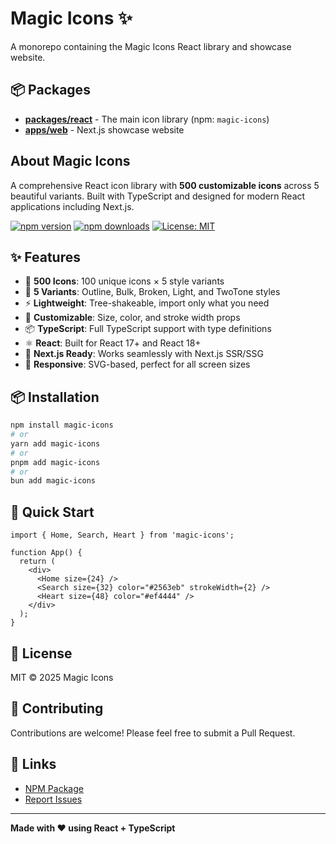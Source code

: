 # Magic Icons ✨

A monorepo containing the Magic Icons React library and showcase website.

## 📦 Packages

- **[packages/react](./packages/react)** - The main icon library (npm: `magic-icons`)
- **[apps/web](./apps/web)** - Next.js showcase website

## About Magic Icons

A comprehensive React icon library with **500 customizable icons** across 5 beautiful variants. Built with TypeScript and designed for modern React applications including Next.js.

[![npm version](https://img.shields.io/npm/v/magic-icons.svg)](https://www.npmjs.com/package/magic-icons)
[![npm downloads](https://img.shields.io/npm/dm/magic-icons.svg)](https://www.npmjs.com/package/magic-icons)
[![License: MIT](https://img.shields.io/badge/License-MIT-yellow.svg)](https://opensource.org/licenses/MIT)

## ✨ Features

- 🎨 **500 Icons**: 100 unique icons × 5 style variants
- 🎯 **5 Variants**: Outline, Bulk, Broken, Light, and TwoTone styles
- ⚡ **Lightweight**: Tree-shakeable, import only what you need
- 🔧 **Customizable**: Size, color, and stroke width props
- 📦 **TypeScript**: Full TypeScript support with type definitions
- ⚛️ **React**: Built for React 17+ and React 18+
- 🚀 **Next.js Ready**: Works seamlessly with Next.js SSR/SSG
- 📱 **Responsive**: SVG-based, perfect for all screen sizes

## 📦 Installation

```bash
npm install magic-icons
# or
yarn add magic-icons
# or
pnpm add magic-icons
# or
bun add magic-icons
```

## 🚀 Quick Start

```tsx
import { Home, Search, Heart } from 'magic-icons';

function App() {
  return (
    <div>
      <Home size={24} />
      <Search size={32} color="#2563eb" strokeWidth={2} />
      <Heart size={48} color="#ef4444" />
    </div>
  );
}
```

## 📄 License

MIT © 2025 Magic Icons

## 🤝 Contributing

Contributions are welcome! Please feel free to submit a Pull Request.

## 🔗 Links

- [NPM Package](https://www.npmjs.com/package/magic-icons)
- [Report Issues](https://github.com/srivathsav-max/magic-icons/issues)

---

**Made with ❤️ using React + TypeScript**
